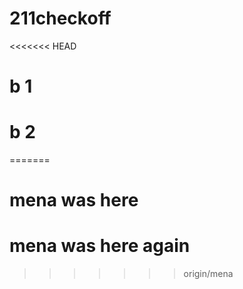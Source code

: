 # 211checkoff

<<<<<<< HEAD
# b 1

# b 2
=======
# mena was here

# mena was here again
>>>>>>> origin/mena
